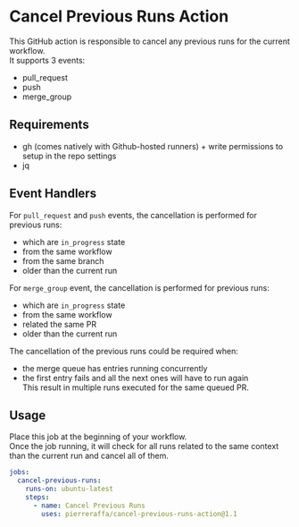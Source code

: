 # Cancel Previous Runs Action 

This GitHub action is responsible to cancel any previous runs for the current workflow.  
It supports 3 events:  
- pull_request  
- push  
- merge_group  

## Requirements
- gh (comes natively with Github-hosted runners) + write permissions to setup in the repo settings
- jq

## Event Handlers

For `pull_request` and `push` events, the cancellation is performed for previous runs:  
- which are `in_progress` state
- from the same workflow
- from the same branch
- older than the current run

For `merge_group` event, the cancellation is performed for previous runs:  
- which are `in_progress` state
- from the same workflow
- related the same PR 
- older than the current run

The cancellation of the previous runs could be required when:
- the merge queue has entries running concurrently  
- the first entry fails and all the next ones will have to run again  
This result in multiple runs executed for the same queued PR.  

## Usage 
Place this job at the beginning of your workflow.  
Once the job running, it will check for all runs related to the same context than the current run and cancel all of them.  

```yaml
jobs:
  cancel-previous-runs:
    runs-on: ubuntu-latest
    steps:
      - name: Cancel Previous Runs
        uses: pierreraffa/cancel-previous-runs-action@1.1
```
